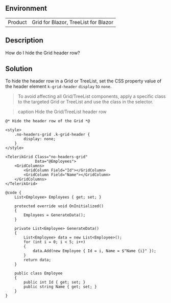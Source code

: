 
## Environment
<table>
<tbody>
<tr>
<td>Product</td>
<td>Grid for Blazor, TreeList for Blazor</td>
</tr>
</tbody>
</table>

## Description

How do I hide the Grid header row?

## Solution

To hide the header row in a Grid or TreeList, set the CSS property value of the header element `k-grid-header` `display` to `none`.

>To avoid affecting all Grid/TreeList components, apply a specific class to the targeted Grid or TreeList and use the class in the selector.

>caption Hide the Grid/TreeList header row

````RAZOR
@* Hide the header row of the Grid *@

<style>
    .no-headers-grid .k-grid-header {
        display: none;
    }
</style>

<TelerikGrid Class="no-headers-grid"
             Data="@Employees">
    <GridColumns>
        <GridColumn Field="Id"></GridColumn>
        <GridColumn Field="Name"></GridColumn>
    </GridColumns>
</TelerikGrid>

@code {
    List<Employee> Employees { get; set; }

    protected override void OnInitialized()
    {
        Employees = GenerateData();
    }

    private List<Employee> GenerateData()
    {
        List<Employee> data = new List<Employee>();
        for (int i = 0; i < 5; i++)
        {
            data.Add(new Employee { Id = i, Name = $"Name {i}" });
        }
        return data;
    }

    public class Employee
    {
        public int Id { get; set; }
        public string Name { get; set; }
    }
}
````